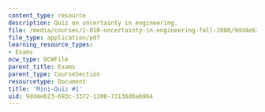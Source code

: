 ```yaml
---
content_type: resource
description: Quiz on uncertainty in engineering.
file: /media/courses/1-010-uncertainty-in-engineering-fall-2008/9dd4e623693c3372120073136d8a6964_mini_quiz_5.pdf
file_type: application/pdf
learning_resource_types:
- Exams
ocw_type: OCWFile
parent_title: Exams
parent_type: CourseSection
resourcetype: Document
title: 'Mini-Quiz #1'
uid: 9dd4e623-693c-3372-1200-73136d8a6964
---
```

